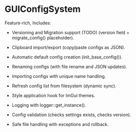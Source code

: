 # GUIConfigSystem

Feature-rich, Includes:

- Versioning and Migration support (TODO) (version field + migrate_config() placeholder).

- Clipboard import/export (copy/paste configs as JSON).

- Automatic default config creation (init_base_config()).

- Renaming configs (with file rename and JSON updates).

- Importing configs with unique name handling.

- Refresh config list from filesystem (dynamic sync).

- Style application hook for ImGui themes.

- Logging with logger::get_instance().

- Config validation (checks settings exists, checks version).

- Safe file handling with exceptions and rollback.
